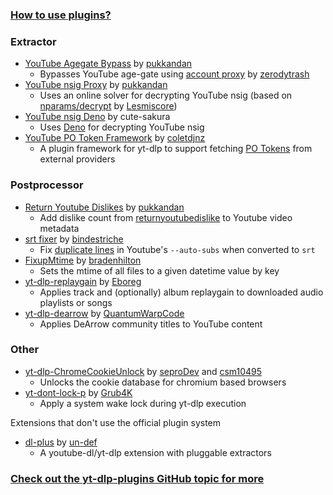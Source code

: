 ### [How to use plugins?](https://github.com/yt-dlp/yt-dlp#plugins)

### Extractor

- [YouTube Agegate Bypass](https://github.com/pukkandan/yt-dlp-YTAgeGateBypass) by [pukkandan](https://github.com/pukkandan)
    - Bypasses YouTube age-gate using [account proxy](https://youtube-proxy.zerody.one) by [zerodytrash](https://github.com/zerodytrash)
- [YouTube nsig Proxy](https://github.com/pukkandan/yt-dlp-YTNSigProxy) by [pukkandan](https://github.com/pukkandan)
    - Uses an online solver for decrypting YouTube nsig (based on [nparams/decrypt](https://github.com/Lesmiscore/bookish-octo-barnacle/blob/master/api/youtube/nparams/decrypt.js) by [Lesmiscore](https://github.com/Lesmiscore))
- [YouTube nsig Deno](https://github.com/bashonly/yt-dlp-YTNSigDeno) by cute-sakura
    - Uses [Deno](https://deno.land) for decrypting YouTube nsig
- [YouTube PO Token Framework](https://github.com/coletdjnz/yt-dlp-get-pot) by [coletdjnz](https://github.com/coletdjnz)
    - A plugin framework for yt-dlp to support fetching [PO Tokens](https://github.com/yt-dlp/yt-dlp/wiki/Extractors#po-token-guide) from external providers 

### Postprocessor

- [Return Youtube Dislikes](https://github.com/pukkandan/yt-dlp-returnyoutubedislike) by [pukkandan](https://github.com/pukkandan)
    - Add dislike count from [returnyoutubedislike](https://returnyoutubedislike.com) to Youtube video metadata
- [srt fixer](https://github.com/bindestriche/srt_fix) by [bindestriche](https://github.com/bindestriche)
    - Fix [duplicate lines](https://github.com/yt-dlp/yt-dlp/issues/1734) in Youtube's `--auto-subs` when converted to `srt`
- [FixupMtime](https://github.com/bradenhilton/yt-dlp-FixupMtime) by [bradenhilton](https://github.com/bradenhilton)
    - Sets the mtime of all files to a given datetime value by key
- [yt-dlp-replaygain](https://github.com/Eboreg/yt-dlp-replaygain) by [Eboreg](https://github.com/Eboreg)
    - Applies track and (optionally) album replaygain to downloaded audio playlists or songs
- [yt-dlp-dearrow](https://github.com/QuantumWarpCode/yt-dlp-dearrow) by [QuantumWarpCode](https://github.com/QuantumWarpCode)
    - Applies DeArrow community titles to YouTube content

### Other

- [yt-dlp-ChromeCookieUnlock](https://github.com/seproDev/yt-dlp-ChromeCookieUnlock) by [seproDev](https://github.com/seproDev) and [csm10495](https://github.com/csm10495)
    - Unlocks the cookie database for chromium based browsers
- [yt-dont-lock-p](https://github.com/Grub4K/yt-dont-lock-p) by [Grub4K](https://github.com/Grub4K)
    - Apply a system wake lock during yt-dlp execution

Extensions that don't use the official plugin system

- [dl-plus](https://github.com/un-def/dl-plus) by [un-def](https://github.com/un-def)
    - A youtube-dl/yt-dlp extension with pluggable extractors
    
### [Check out the yt-dlp-plugins GitHub topic for more](https://github.com/topics/yt-dlp-plugins)
